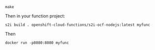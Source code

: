 

`make`

Then in your function project:

`s2i build . openshift-cloud-functions/s2i-ocf-nodejs:latest myfunc`

Then

`docker run -p8080:8080 myfunc`
